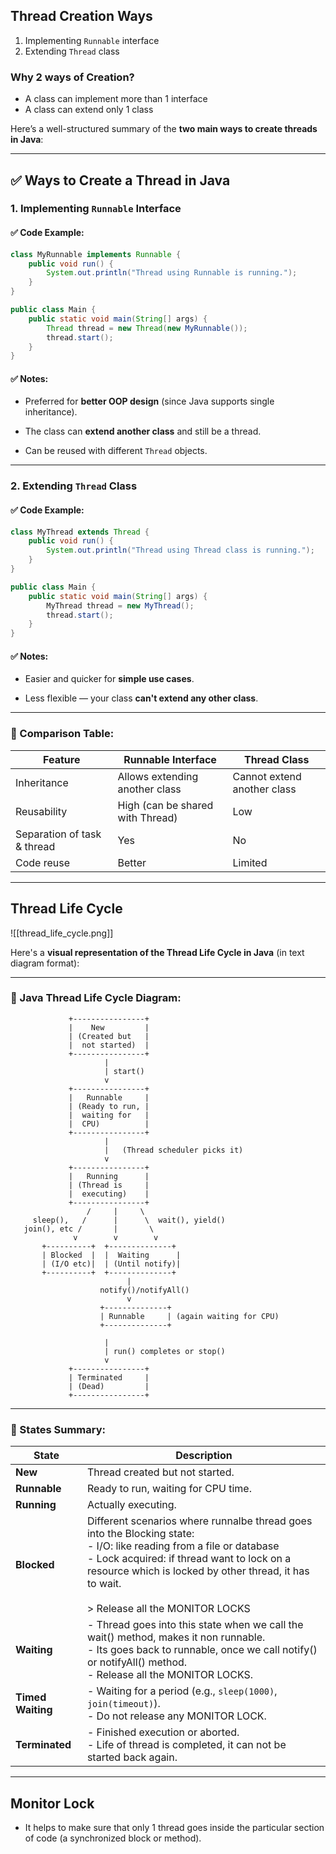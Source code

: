 ## Thread Creation Ways
1. Implementing `Runnable` interface
2. Extending `Thread` class

### Why 2 ways of Creation?
- A class can implement more than 1 interface
- A class can extend only 1 class


Here’s a well-structured summary of the **two main ways to create threads in Java**:

---
## ✅ Ways to Create a Thread in Java

### 1. **Implementing `Runnable` Interface**

#### ✅ Code Example:

```java
class MyRunnable implements Runnable {
    public void run() {
        System.out.println("Thread using Runnable is running.");
    }
}

public class Main {
    public static void main(String[] args) {
        Thread thread = new Thread(new MyRunnable());
        thread.start();
    }
}
```

#### ✅ Notes:

- Preferred for **better OOP design** (since Java supports single inheritance).
    
- The class can **extend another class** and still be a thread.
    
- Can be reused with different `Thread` objects.
    

---
### 2. **Extending `Thread` Class**

#### ✅ Code Example:

```java
class MyThread extends Thread {
    public void run() {
        System.out.println("Thread using Thread class is running.");
    }
}

public class Main {
    public static void main(String[] args) {
        MyThread thread = new MyThread();
        thread.start();
    }
}
```

#### ✅ Notes:

- Easier and quicker for **simple use cases**.
    
- Less flexible — your class **can't extend any other class**.
    

---
### 🔁 Comparison Table:

|Feature|Runnable Interface|Thread Class|
|---|---|---|
|Inheritance|Allows extending another class|Cannot extend another class|
|Reusability|High (can be shared with Thread)|Low|
|Separation of task & thread|Yes|No|
|Code reuse|Better|Limited|

---

## Thread Life Cycle
![[thread_life_cycle.png]]

Here's a **visual representation of the Thread Life Cycle in Java** (in text diagram format):

---
### 🧵 Java Thread Life Cycle Diagram:

```
             +----------------+
             |    New         |
             | (Created but   |
             |  not started)  |
             +----------------+
                     |
                     | start()
                     v
             +----------------+
             |   Runnable     |
             | (Ready to run, |
             |  waiting for   |
             |  CPU)          |
             +----------------+
                     |
                     |   (Thread scheduler picks it)
                     v
             +----------------+
             |   Running      |
             | (Thread is     |
             |  executing)    |
             +----------------+
                 /     |     \
     sleep(),   /      |      \  wait(), yield()
   join(), etc /       |       \ 
              v        v        v
       +----------+  +--------------+
       | Blocked  |  |  Waiting      |
       | (I/O etc)|  | (Until notify)|
       +----------+  +--------------+
                          |
                    notify()/notifyAll()
                          v
                    +--------------+
                    | Runnable     | (again waiting for CPU)
                    +--------------+

                     |
                     | run() completes or stop()
                     v
             +----------------+
             | Terminated     |
             | (Dead)         |
             +----------------+
```

---

### 🔄 States Summary:

| State             | Description                                                                                                                                                                                                                                                              |
| ----------------- | ------------------------------------------------------------------------------------------------------------------------------------------------------------------------------------------------------------------------------------------------------------------------ |
| **New**           | Thread created but not started.                                                                                                                                                                                                                                          |
| **Runnable**      | Ready to run, waiting for CPU time.                                                                                                                                                                                                                                      |
| **Running**       | Actually executing.                                                                                                                                                                                                                                                      |
| **Blocked**       | Different scenarios where runnalbe thread goes into the Blocking state:<br>- I/O: like reading from a file or database<br>- Lock acquired: if thread want to lock on a resource which is  locked by other thread, it has to wait.<br><br>> Release all the MONITOR LOCKS |
| **Waiting**       | - Thread goes into this state when we call the wait() method, makes it non runnable.<br>- Its goes back to runnable, once we call notify() or notifyAll() method.<br>- Release all the MONITOR LOCKS.                                                                    |
| **Timed Waiting** | - Waiting for a period (e.g., `sleep(1000)`, `join(timeout)`).<br>- Do not release any MONITOR LOCK.                                                                                                                                                                     |
| **Terminated**    | - Finished execution or aborted.<br>- Life of thread is completed, it can not be  started back again.                                                                                                                                                                    |

---
## Monitor Lock
- It helps to make sure that only 1 thread goes inside the particular section of code (a synchronized block or method).

